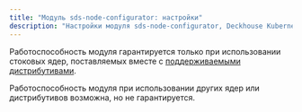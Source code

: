 ```yaml
---
title: "Модуль sds-node-configurator: настройки"
description: "Настройки модуля sds-node-configurator, Deckhouse Kubernetes Platform."
---
```


Работоспособность модуля гарантируется только при использовании стоковых ядер, поставляемых вместе с [поддерживаемыми дистрибутивами](/supported_versions.html#linux).

Работоспособность модуля при использовании других ядер или дистрибутивов возможна, но не гарантируется.

<!-- SCHEMA -->
